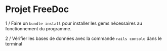 # Projet FreeDoc

1 / Faire un `bundle install` pour installer les gems nécessaires au fonctionnement du programme.

2 / Vérifier les bases de données avec la commande `rails console` dans le terminal 
 

